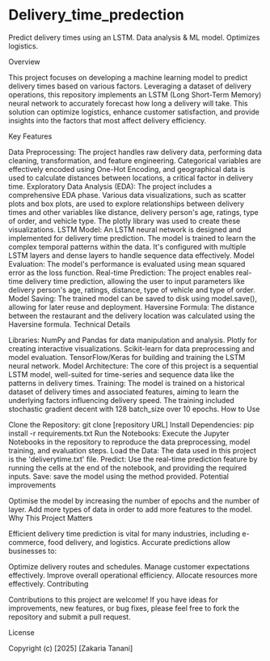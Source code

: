 # Delivery_time_predection
Predict delivery times using an LSTM. Data analysis &amp; ML model. Optimizes logistics.

Overview

This project focuses on developing a machine learning model to predict delivery times based on various factors. Leveraging a dataset of delivery operations, this repository implements an LSTM (Long Short-Term Memory) neural network to accurately forecast how long a delivery will take. This solution can optimize logistics, enhance customer satisfaction, and provide insights into the factors that most affect delivery efficiency.

Key Features

Data Preprocessing: The project handles raw delivery data, performing data cleaning, transformation, and feature engineering. Categorical variables are effectively encoded using One-Hot Encoding, and geographical data is used to calculate distances between locations, a critical factor in delivery time.
Exploratory Data Analysis (EDA): The project includes a comprehensive EDA phase. Various data visualizations, such as scatter plots and box plots, are used to explore relationships between delivery times and other variables like distance, delivery person's age, ratings, type of order, and vehicle type. The plotly library was used to create these visualizations.
LSTM Model: An LSTM neural network is designed and implemented for delivery time prediction. The model is trained to learn the complex temporal patterns within the data. It's configured with multiple LSTM layers and dense layers to handle sequence data effectively.
Model Evaluation: The model's performance is evaluated using mean squared error as the loss function.
Real-time Prediction: The project enables real-time delivery time prediction, allowing the user to input parameters like delivery person's age, ratings, distance, type of vehicle and type of order.
Model Saving: The trained model can be saved to disk using model.save(), allowing for later reuse and deployment.
Haversine Formula: The distance between the restaurant and the delivery location was calculated using the Haversine formula.
Technical Details

Libraries:
NumPy and Pandas for data manipulation and analysis.
Plotly for creating interactive visualizations.
Scikit-learn for data preprocessing and model evaluation.
TensorFlow/Keras for building and training the LSTM neural network.
Model Architecture: The core of this project is a sequential LSTM model, well-suited for time-series and sequence data like the patterns in delivery times.
Training: The model is trained on a historical dataset of delivery times and associated features, aiming to learn the underlying factors influencing delivery speed.
The training included stochastic gradient decent with 128 batch_size over 10 epochs.
How to Use

Clone the Repository: git clone [repository URL]
Install Dependencies: pip install -r requirements.txt
Run the Notebooks: Execute the Jupyter Notebooks in the repository to reproduce the data preprocessing, model training, and evaluation steps.
Load the Data: The data used in this project is the 'deliverytime.txt' file.
Predict: Use the real-time prediction feature by running the cells at the end of the notebook, and providing the required inputs.
Save: save the model using the method provided.
Potential improvements

Optimise the model by increasing the number of epochs and the number of layer.
Add more types of data in order to add more features to the model.
Why This Project Matters

Efficient delivery time prediction is vital for many industries, including e-commerce, food delivery, and logistics. Accurate predictions allow businesses to:

Optimize delivery routes and schedules.
Manage customer expectations effectively.
Improve overall operational efficiency.
Allocate resources more effectively.
Contributing

Contributions to this project are welcome! If you have ideas for improvements, new features, or bug fixes, please feel free to fork the repository and submit a pull request.

License

Copyright (c) [2025] [Zakaria Tanani]
